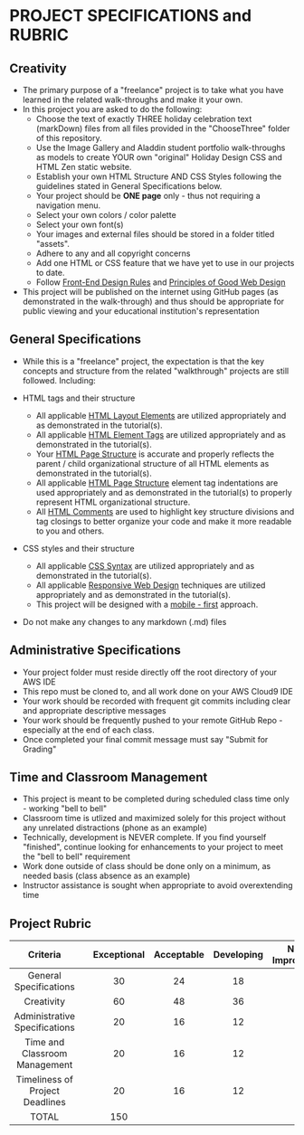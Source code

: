# PROJECT SPECIFICATIONS and RUBRIC

## Creativity
 - The primary purpose of a "freelance" project is to take what you have learned in the related walk-throughs and make it your own.
 - In this project you are asked to do the following:
     - Choose the text of exactly THREE holiday celebration text (markDown) files from all files provided in the "ChooseThree" folder of this repository.
     - Use the Image Gallery and Aladdin student portfolio walk-throughs as models to create YOUR own "original" Holiday Design CSS and HTML Zen static website. 
     - Establish your own HTML Structure AND CSS Styles following the guidelines stated in General Specifications below.
     - Your project should be **ONE page** only - thus not requiring a navigation menu.
     - Select your own colors / color palette
     - Select your own font(s)
     - Your images and external files should be stored in a folder titled "assets".
     - Adhere to any and all copyright concerns
     - Add one HTML or CSS feature that we have yet to use in our projects to date.
     - Follow [Front-End Design Rules](https://metapress.com/top-5-front-end-design-rules-for-developers/) and [Principles of Good Web Design](https://www.feelingpeaky.com/9-principles-of-good-web-design/)
 - This project will be published on the internet using GitHub pages (as demonstrated in the walk-through) and thus should be appropriate for public viewing and your educational institution's representation


## General Specifications
 - While this is a "freelance" project, the expectation is that the key concepts and structure from the related "walkthrough" projects are still followed. Including:
 - HTML tags and their structure
     - All applicable [HTML Layout Elements](https://www.w3schools.com/html/html_layout.asp) are utilized appropriately and as demonstrated in the tutorial(s).
     - All applicable [HTML Element Tags](https://www.w3schools.com/html/html_elements.asp) are utilized appropriately and as demonstrated in the tutorial(s).
     - Your [HTML Page Structure](https://www.w3schools.com/html/html_intro.asp) is accurate and properly reflects the parent / child organizational structure of all HTML elements as demonstrated in the tutorial(s).
     - All applicable [HTML Page Structure](https://www.w3schools.com/html/html_intro.asp) element tag indentations are used appropriately and as demonstrated in the tutorial(s) to properly represent HTML organizational structure.
     - All [HTML Comments](https://www.w3schools.com/html/html_comments.asp) are used to highlight key structure divisions and tag closings to better organize your code and make it more readable to you and others.
 - CSS styles and their structure
     - All applicable [CSS Syntax](https://www.w3schools.com/css/css_syntax.asp) are utilized appropriately and as demonstrated in the tutorial(s).
     - All applicable [Responsive Web Design](https://www.w3schools.com/html/html_responsive.asp) techniques are utilized appropriately and as demonstrated in the tutorial(s).
     - This project will be designed with a [mobile - first](https://xd.adobe.com/ideas/process/ui-design/what-is-mobile-first-design/) approach.
 
 - Do not make any changes to any markdown (.md) files 


## Administrative Specifications
 - Your project folder must reside directly off the root directory of your AWS IDE
 - This repo must be cloned to, and all work done on your AWS Cloud9 IDE
 - Your work should be recorded with frequent git commits including clear and appropriate descriptive messages
 - Your work should be frequently pushed to your remote GitHub Repo - especially at the end of each class.
 - Once completed your final commit message must say "Submit for Grading"


## Time and Classroom Management
 - This project is meant to be completed during scheduled class time only - working "bell to bell"
 - Classroom time is utlized and maximized solely for this project without any unrelated distractions (phone as an example)
 - Technically, development is NEVER complete.  If you find yourself "finished", continue looking for enhancements to your project to meet the "bell to bell" requirement
 - Work done outside of class should be done only on a minimum, as needed basis (class absence as an example)
 - Instructor assistance is sought when appropriate to avoid overextending time



## Project Rubric

| Criteria                          |     | Exceptional  | Acceptable    | Developing   | Needs Improvement |
| :------------------------------:  | :--:| :----------: | :-----------: | :----------: | :---------------: |
| General Specifications            |     | 30           | 24            | 18           |  12               |
| Creativity                        |     | 60           | 48            | 36           |  24               | 
| Administrative Specifications     |     | 20           | 16            | 12           |   8               |
| Time and Classroom Management     |     | 20           | 16            | 12           |   8               |
| Timeliness of Project Deadlines   |     | 20           | 16            | 12           |   8               |
| TOTAL                             |     | 150          |
